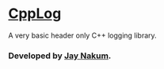 # [CppLog](https://github.com/JayNakum/CppLog)
A very basic header only C++ logging library.  


### Developed by [Jay Nakum](https://jaynakum.github.io/).
